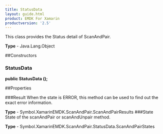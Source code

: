 ```yaml
---
title: StatusData
layout: guide.html 
product: EMDK For Xamarin 
productversion: '2.5' 
---
```

This class provides the Status detail of ScanAndPair.

**Type** - Java.Lang.Object

##Constructors
### StatusData 
**public StatusData ();**

##Properties

###Result
When the state is ERROR, this method can be used to find out the exact error information.

**Type** - Symbol.XamarinEMDK.ScanAndPair.ScanAndPairResults
###State
State of the scanAndPair or scanAndUnpair method.

**Type** - Symbol.XamarinEMDK.ScanAndPair.StatusData.ScanAndPairStates


